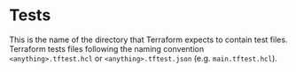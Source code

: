# Tests

This is the name of the directory that Terraform expects to contain test files. Terraform tests files following the naming convention `<anything>.tftest.hcl` or `<anything>.tftest.json` (e.g. `main.tftest.hcl`).
